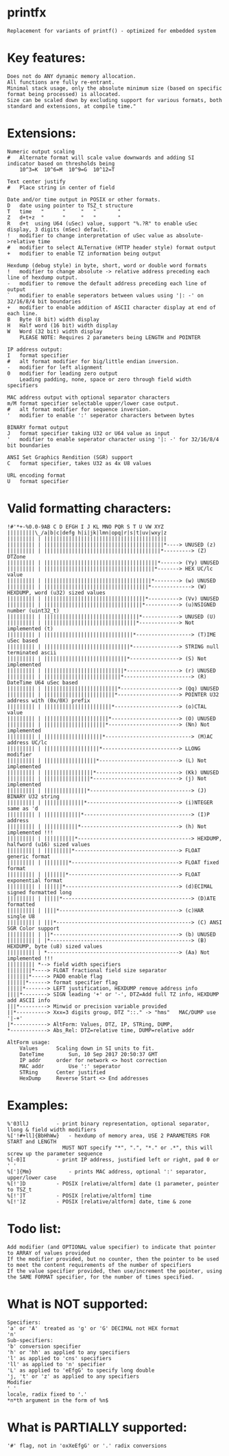 # printfx
	Replacement for variants of printf() - optimized for embedded system

# Key features:
	Does not do ANY dynamic memory allocation.
	All functions are fully re-entrant.
	Minimal stack usage, only the absolute minimum size (based on specific format being processed) is allocated.
	Size can be scaled down by excluding support for various formats, both standard and extensions, at compile time."

# Extensions:
	Numeric output scaling
	#	Alternate format will scale value downwards and adding SI indicator based on thresholds being
		10^3=K  10^6=M  10^9=G  10^12=T

	Text center justify
	#	Place string in center of field

	Date and/or time output in POSIX or other formats.
	D	date using pointer to TSZ_t structure
	T	time   "      "     "   "       "
	Z	d+t+z  "      "     "   "       "
	R	d+t  using U64 (uSec) value, support "%.?R" to enable uSec display, 3 digits (mSec) default.
    !	modifier to change interpretation of uSec value as absolute->relative time
    #	modifier to select ALTernative (HTTP header style) format output
    +	modifier to enable TZ information being output

	Hexdump (debug style) in byte, short, word or double word formats
    !	modifier to change absolute -> relative address preceding each line of hexdump output.
    -	modifier to remove the default address preceding each line of output
    `	modifier to enable seperators between values using '|: -' on 32/16/8/4 bit boundaries
    +	modifier to enable addition of ASCII character display at end of each line.
	B	Byte (8 bit) width display
	H	Half word (16 bit) width display
	W	Word (32 bit) width display
    	PLEASE NOTE: Requires 2 parameters being LENGTH and POINTER

	IP address output:
	I	format specifier
    # 	alt format modifier for big/little endian inversion.
    -	modifier for left alignment
    0	modifier for leading zero output
		Leading padding, none, space or zero through field width specifiers

	MAC address output with optional separator characters
    m/M format specifier selectable upper/lower case output.
    # 	alt format modifier for sequence inversion.
    '	modifier to enable ':' seperator characters between bytes

	BINARY format output
	J	format specifier taking U32 or U64 value as input
    '	modifier to enable seperator character using '|: -' for 32/16/8/4 bit boundaries

	ANSI Set Graphics Rendition (SGR) support
	C	format specifier, takes U32 as 4x U8 values

	URL encoding format
	U	format specifier
  	  
# Valid formatting characters:
	!#'*+-%0.0-9AB C D EFGH I J KL MNO PQR S T U VW XYZ
	|||||||||\_/a|b|c|defg h|i|jk|lmn|opq|r|s|t|uv|wxy|z
	||||||||| | ||||||||||||||||||||||||||||||||||||||||
	||||||||| | |||||||||||||||||||||||||||||||||||||||*----> UNUSED (z)
	||||||||| | ||||||||||||||||||||||||||||||||||||||*---------> (Z) DTZone
	||||||||| | |||||||||||||||||||||||||||||||||||||*------> (Yy) UNUSED
	||||||||| | ||||||||||||||||||||||||||||||||||||*-------> HEX UC/lc value
	||||||||| | |||||||||||||||||||||||||||||||||||*--------> (w) UNUSED
	||||||||| | ||||||||||||||||||||||||||||||||||*-------------> (W) HEXDUMP, word (u32) sized values
	||||||||| | |||||||||||||||||||||||||||||||||*----------> (Vv) UNUSED
	||||||||| | ||||||||||||||||||||||||||||||||*-----------> (u)NSIGNED number (uint32_t)
	||||||||| | |||||||||||||||||||||||||||||||*------------> UNUSED (U)
	||||||||| | ||||||||||||||||||||||||||||||*-------------> Not implemented (t)
	||||||||| | |||||||||||||||||||||||||||||*------------------> (T)IME uSec based
	||||||||| | ||||||||||||||||||||||||||||*---------------> STRING null terminated ascii
	||||||||| | |||||||||||||||||||||||||||*----------------> (S) Not implemented
	||||||||| | ||||||||||||||||||||||||||*-----------------> (r) UNUSED
	||||||||| | |||||||||||||||||||||||||*----------------------> (R) DateTime U64 uSec based
	||||||||| | ||||||||||||||||||||||||*-------------------> (Qq) UNUSED
	||||||||| | |||||||||||||||||||||||*--------------------> POINTER U32 address with (0x/0X) prefix
	||||||||| | ||||||||||||||||||||||*---------------------> (o)CTAL value
	||||||||| | |||||||||||||||||||||*----------------------> (O) UNUSED
	||||||||| | ||||||||||||||||||||*-----------------------> (Nn) Not implemented
	||||||||| | |||||||||||||||||||*----------------------------> (M)AC address UC/lc
	||||||||| | ||||||||||||||||||*-------------------------> LLONG modifier
	||||||||| | |||||||||||||||||*--------------------------> (L) Not implemented
	||||||||| | ||||||||||||||||*---------------------------> (Kk) UNUSED
	||||||||| | |||||||||||||||*----------------------------> (j) Not implemented
	||||||||| | ||||||||||||||*---------------------------------> (J) BINARY U32 string
	||||||||| | |||||||||||||*------------------------------> (i)NTEGER same as 'd
	||||||||| | ||||||||||||*-----------------------------------> (I)P address
	||||||||| | |||||||||||*--------------------------------> (h) Not implemented !!!
	||||||||| | ||||||||||*-------------------------------------> HEXDUMP, halfword (u16) sized values
	||||||||| | |||||||||*----------------------------------> FLOAT generic format
	||||||||| | ||||||||*-----------------------------------> FLOAT fixed format
	||||||||| | |||||||*------------------------------------> FLOAT exponential format
	||||||||| | ||||||*-------------------------------------> (d)ECIMAL signed formatted long
	||||||||| | |||||*------------------------------------------> (D)ATE formatted
	||||||||| | ||||*---------------------------------------> (c)HAR single U8
	||||||||| | |||*--------------------------------------------> (C) ANSI SGR Color support
	||||||||| | ||*-----------------------------------------> (b) UNUSED
	||||||||| | |*----------------------------------------------> (B) HEXDUMP, byte (u8) sized values
	||||||||| | *-------------------------------------------> (Aa) Not implemented !!!
	||||||||| *--> field width specifiers
	||||||||*----> FLOAT fractional field size separator
	|||||||*-----> PAD0 enable flag
	||||||*------> format specifier flag
	|||||*-------> LEFT justification, HEXDUMP remove address info
	||||*--------> SIGN leading '+' or '-',	DTZ=Add full TZ info, HEXDUMP add ASCII info
	|||*---------> Minwid or precision variable provided
	||*----------> Xxx=3 digits group, DTZ "::." -> "hms"	MAC/DUMP use '|-+'
	|*-----------> AltForm: Values, DTZ, IP, STRing, DUMP,
	*------------> Abs_Rel: DTZ=relative time, DUMP=relative addr
	
	AltForm usage:
		Values		Scaling down in SI units to fit.
		DateTime		Sun, 10 Sep 2017 20:50:37 GMT
		IP addr		order for network <> host correction
		MAC addr		Use ':' seperator
		STRing		Center justified
		HexDump		Reverse Start <> End addresses

# Examples:
	%'03llJ			- print binary representation, optional separator, llong & field width modifiers
	%['!#+ll]{BbHhWw}	- hexdump of memory area, USE 2 PARAMETERS FOR START and LENGTH
					  MUST NOT specify "*", ".", "*." or .*", this will screw up the parameter sequence
	%[-0]I			- print IP address, justified left or right, pad 0 or ' '
	%[']{Mm}			- prints MAC address, optional ':' separator, upper/lower case
	%[!']D			- POSIX [relative/altform] date (1 parameter, pointer to TSZ_t
	%[!']T			- POSIX [relative/altform] time
	%[!']Z			- POSIX [relative/altform] date, time & zone

# Todo list:
	Add modifier (and OPTIONAL value specifier) to indicate that pointer to ARRAY of values provided
	If the modifier provided, but no counter, then the pointer to be used to meet the content requirements of the number of specifiers
	If the value specifier provided, then use/increment the pointer, using the SAME FORMAT specifier, for the number of times specified.

# What is NOT supported:
	Specifiers:
	'a' or 'A'	treated as 'g' or 'G' DECIMAL not HEX format
	'n'
	Sub-specifiers:
	'b' conversion specifier
	'h' or 'hh' as applied to any specifiers
	'l' as applied to 'cns' specifiers
	'll' as applied to 'n' specifier
	'L' as applied to 'eEfgG' to specify long double
	'j, 't' or 'z' as applied to any specifiers	 
	Modifier
	' '
	locale, radix fixed to '.'
	*n*th argument in the form of %n$

# What is PARTIALLY supported:
	'#' flag, not in 'oxXeEfgG' or '.' radix conversions
